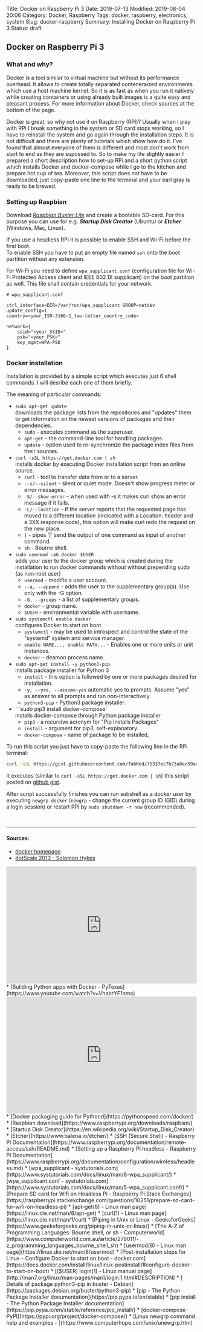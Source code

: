Title: Docker on Raspberry Pi 3
Date: 2019-07-13
Modified: 2019-08-04 20:06
Category: Docker, Raspberry
Tags: docker, raspberry, electronics, system
Slug: docker-raspberry
Summary: Installing Docker on Raspberry Pi 3
Status: draft


## Docker on Raspberry Pi 3

### What and why?
Docker is a tool similar to virtual machine but without its performance overhead.
It allows to create totally separated conteneraized environments which use a host machine kernel.
So it is as fast as when you run it natively while creating containers or using already built images is a quite easy and pleasant process.
For more information about Docker, check sources at the bottom of the page.

Docker is great, so why not use it on Raspberry (RPi)?
Usually when I play with RPi I break something in the system or SD card stops working, so I have to reinstall the system and go again through the installation steps.
It is not difficult and there are plenty of tutorials which show how do it.
I've found that almost everyone of them is different and most don't work from start to end as they are supossed to.
So to make my life slightly easier I prepared a short description how to set-up RPi and a short python script which installs Docker and docker-compose while I go to the kitchen and prepare hot cup of tea. 
Moreover, this script does not have to be downloaded, just copy-paste one line to the terminal and your earl gray is ready to be brewed.

### Setting up Raspbian  
Download <a>[*Raspbian Buster Lite*](https://www.raspberrypi.org/downloads/raspbian/) and create a bootable SD-card. For this purpose you can use for e.g. ***Startup Disk Creator*** (Ubuntu) or ***Etcher*** (Windows, Mac, Linux).  
  
If you use a headless RPi it is possible to enable SSH and Wi-Fi before the first boot.  
To enable SSH you have to put an empty file named `ssh` onto the boot partition without any extension.
  
For Wi-Fi you need to define `wpa_supplicant.conf` (configuration file for Wi-Fi Protected Access client and IEEE 802.1X supplicant) on the boot partition as well.
This file shall contain credentials for your network. 
```
# wpa_supplicant.conf

ctrl_interface=DIR=/var/run/wpa_supplicant GROUP=netdev
update_config=1
country=«your_ISO-3166-1_two-letter_country_code»

network={
    ssid="«your_SSID»"
    psk="«your_PSK»"
    key_mgmt=WPA-PSK
}
```

### Docker installation

Installation is provided by a simple script which executes just 6 shell commands. I will desribe each one of them briefly.

<script src="https://gist.github.com/TobKed/75337ec7b73a0ac59a415b837927e4ee.js"></script>


The meaning of particular commands:

*   ```sudo apt-get update```  
    downloads the package lists from the repositories and "updates" them to get information on the newest versions of packages and their dependencies.
    * `sudo` - executes command as the superuser.
    * `apt-get` -  the command-line tool for handling packages.
    * `update` - option used to re-synchronize the package index files from their sources.
*   ```curl -sSL https://get.docker.com | sh```  
    installs docker by executing Docker installation script from an online source.
    *  `curl` - tool to transfer data from or to a server.
    *  `--s/--silent` - silent or quiet mode. Doesn't show progress meter or error messages.
    *  `-S/--show-error` - when used with -s it makes curl show an error message if it fails.
    *  `-L/--location` - if the server reports that the requested page has moved to a different location (indicated with a Location: header and a 3XX response code), this option will make curl redo the request on the new place.
    *  `|` - pipes '|' send the output of one command as input of another command.
    *  `sh` - Bourne shell.
*   ```sudo usermod -aG docker $USER```  
    adds your user to the docker group which is created during the installation to run docker commands without without prepending sudo (as non-root user)
    *  `usermod` - modifie a user account.
    *  `--a, --append` - adds the user to the supplementary group(s). Use only with the -G option.
    *  `-G, --groups` - a list of supplementary groups.
    *  `docker` - group name.
    *  `$USER` - environmental variable with username.
*   ```sudo systemctl enable docker```  
    configures Docker to start on boot
    *  `systemctl` - may be used to introspect and control the state of the "systemd" system and service manager.
    *  `enable NAME..., enable PATH...` - Enables one or more units or unit instances.
    *  `docker` - deamon process name.
*   ```sudo apt-get install -y python3-pip```  
    installs package installer for Python 3
    *  `install` -  this option is followed by one or more packages desired for installation.
    *  `-y, --yes, --assume-yes` automatic yes to prompts. Assume "yes" as answer to all prompts and run non-interactively.
    *  `python3-pip` - Python3 package installer.
*   ```sudo pip3 install docker-compose`  
    installs docker-compose through Python package installer
    *  `pip3` - a recursive acronym for "Pip Installs Packages"
    *  `install` - argument for pip3, self-explanatory.
    *  `docker-compose` - name of package to be installed,


To run this script you just have to copy-paste the following line in the RPi terminal:
```bash
curl -sSL https://gist.githubusercontent.com/TobKed/75337ec7b73a0ac59a415b837927e4ee/raw/docker_on_raspbian.py | python3
```
It executes (similar to `curl -sSL https://get.docker.com | sh`) this script posted on [github gist](https://gist.github.com/TobKed/75337ec7b73a0ac59a415b837927e4ee#file-docker_on_raspbian-py).

After script successfully finishes you can run subshell as a docker user by executing `newgrp docker` (`newgrp` - change the current group ID (GID) during a login session) or restart RPi by `sudo shutdown -r now` (recommended).



<br>

----------------
#### Sources:
* [docker homepage](https://www.docker.com/)
* [dotScale 2013 - Solomon Hykes](https://www.youtube.com/watch?v=3N3n9FzebAA)
<div class="videoWrapper" style="height:0; padding-bottom:56.25%; padding-top:25px; position:relative" height="0">
    <iframe style="position:absolute; top:0; width:100%" height="100%" width="100%"' src="https://www.youtube.com/embed/3N3n9FzebAA" frameborder="0" allow="accelerometer; autoplay; encrypted-media; gyroscope; picture-in-picture" allowfullscreen></iframe>
</div>
* [Building Python apps with Docker - PyTexas](https://www.youtube.com/watch?v=VhabrYF1nms)
<div class="videoWrapper" style="height:0; padding-bottom:56.25%; padding-top:25px; position:relative" height="0">
    <iframe style="position:absolute; top:0; width:100%" height="100%" width="100%"' src="https://www.youtube.com/embed/VhabrYF1nms" frameborder="0" allow="accelerometer; autoplay; encrypted-media; gyroscope; picture-in-picture" allowfullscreen></iframe>
</div>
* [Docker packaging guide for Pythond](https://pythonspeed.com/docker/)
* [Raspbian download](https://www.raspberrypi.org/downloads/raspbian/)
* [Startup Disk Creator](https://en.wikipedia.org/wiki/Startup_Disk_Creator)
* [Etcher](https://www.balena.io/etcher/)
* [SSH (Secure Shell) - Raspberry Pi Documentation](https://www.raspberrypi.org/documentation/remote-access/ssh/README.md)
* [Setting up a Raspberry Pi headless - Raspberry Pi Documentation](https://www.raspberrypi.org/documentation/configuration/wireless/headless.md)
* [wpa_supplicant - systutorials.com](https://www.systutorials.com/docs/linux/man/8-wpa_supplicant/)
* [wpa_supplicant.conf - systutorials.com](https://www.systutorials.com/docs/linux/man/5-wpa_supplicant.conf/)
* [Prepare SD card for Wifi on Headless Pi - Raspberry Pi Stack Exchangev](https://raspberrypi.stackexchange.com/questions/10251/prepare-sd-card-for-wifi-on-headless-pi)
* [apt-get(8) - Linux man page](https://linux.die.net/man/8/apt-get)
* [curl(1) - Linux man page](https://linux.die.net/man/1/curl)
* [Piping in Unix or Linux - GeeksforGeeks](https://www.geeksforgeeks.org/piping-in-unix-or-linux/)
* [The A-Z of Programming Languages: Bourne shell, or sh - Computerworld](https://www.computerworld.com.au/article/279011/-z_programming_languages_bourne_shell_sh)
* [usermod(8) - Linux man page](https://linux.die.net/man/8/usermod)
* [Post-installation steps for Linux - Configure Docker to start on boot - docker.com](https://docs.docker.com/install/linux/linux-postinstall/#configure-docker-to-start-on-boot)
* [($USER) login(1) - Linux manual page](http://man7.org/linux/man-pages/man1/login.1.html#DESCRIPTION)
* [ Details of package python3-pip in buster - Debian](https://packages.debian.org/buster/python3-pip)
* [pip - The Python Package Installer documentation](https://pip.pypa.io/en/stable)
* [pip install - The Python Package Installer documentation](https://pip.pypa.io/en/stable/reference/pip_install/)
* [docker-compose · PyPI](https://pypi.org/project/docker-compose/)
* [Linux newgrp command help and examples - ](https://www.computerhope.com/unix/unewgrp.htm)
